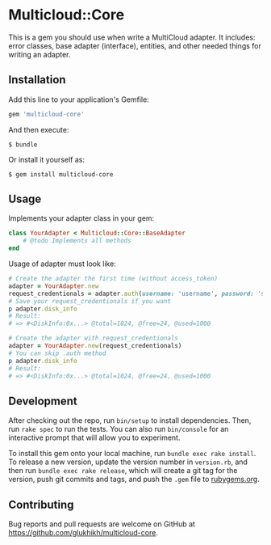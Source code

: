 # Multicloud::Core

This is a gem you should use when write a MultiCloud adapter.
It includes: error classes, base adapter (interface), entities, and other needed things for writing an adapter.

## Installation

Add this line to your application's Gemfile:

```ruby
gem 'multicloud-core'
```

And then execute:

    $ bundle

Or install it yourself as:

    $ gem install multicloud-core

## Usage

Implements your adapter class in your gem:

```ruby
class YourAdapter < Multicloud::Core::BaseAdapter
    # @todo Implements all methods
end
```

Usage of adapter must look like:

```ruby
# Create the adapter the first time (without access_token)
adapter = YourAdapter.new
request_credentionals = adapter.auth(username: 'username', password: 'super_secret_password')
# Save your request_credentionals if you want
p adapter.disk_info
# Result:
# => #<DiskInfo:0x...> @total=1024, @free=24, @used=1000
```

```ruby
# Create the adapter with request_credentionals
adapter = YourAdapter.new(request_credentionals)
# You can skip .auth method
p adapter.disk_info
# Result:
# => #<DiskInfo:0x...> @total=1024, @free=24, @used=1000
```

## Development

After checking out the repo, run `bin/setup` to install dependencies. Then, run `rake spec` to run the tests. You can also run `bin/console` for an interactive prompt that will allow you to experiment.

To install this gem onto your local machine, run `bundle exec rake install`. To release a new version, update the version number in `version.rb`, and then run `bundle exec rake release`, which will create a git tag for the version, push git commits and tags, and push the `.gem` file to [rubygems.org](https://rubygems.org).

## Contributing

Bug reports and pull requests are welcome on GitHub at https://github.com/glukhikh/multicloud-core.
